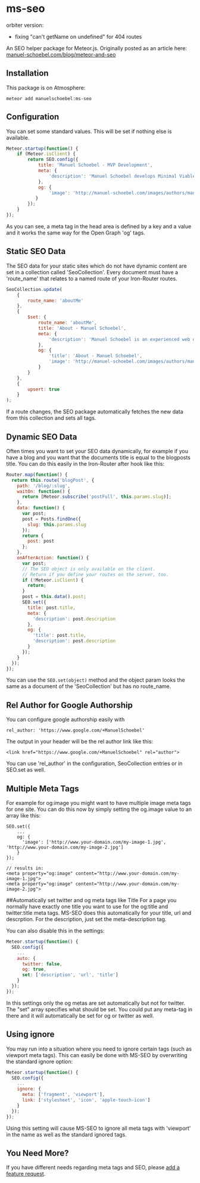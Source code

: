 ms-seo
======

orbiter version:
- fixing "can't getName on undefined" for 404 routes

An SEO helper package for Meteor.js. Originally posted as an article here: [manuel-schoebel.com/blog/meteor-and-seo](http://www.manuel-schoebel.com/blog/meteor-and-seo "Meteor.js and SEO")

Installation
----
This package is on Atmosphere:

    meteor add manuelschoebel:ms-seo

Configuration
----
You can set some standard values. This will be set if nothing else is available.

```js
Meteor.startup(function() {
    if (Meteor.isClient) {
        return SEO.config({
            title: 'Manuel Schoebel - MVP Development',
            meta: {
                'description': 'Manuel Schoebel develops Minimal Viable Producs (MVP) for Startups'
            },
            og: {
                'image': 'http://manuel-schoebel.com/images/authors/manuel-schoebel.jpg' 
           }
        });
    }
});
```
    
As you can see, a meta tag in the head area is defined by a key and a value and it works the same way for the Open Graph 'og' tags.

Static SEO Data
----
The SEO data for your static sites which do not have dynamic content are set in a collection called 'SeoCollection'. Every document must have a 'route_name' that relates to a named route of your Iron-Router routes.

```js
SeoCollection.update(
    {
        route_name: 'aboutMe'
    },
    {
        $set: {
            route_name: 'aboutMe',
            title: 'About - Manuel Schoebel',
            meta: {
                'description': 'Manuel Schoebel is an experienced web developer and startup founder. He develops but also consults startups about internet topics.'
            },
            og: {
                'title': 'About - Manuel Schoebel',
                'image': 'http://manuel-schoebel.com/images/authors/manuel-schoebel.jpg'
            }
        }
    },
    {
        upsert: true
    }
);
```    

If a route changes, the SEO package automatically fetches the new data from this collection and sets all tags.

Dynamic SEO Data
----
Often times you want to set your SEO data dynamically, for example if you have a blog and you want that the documents title is equal to the blogposts title. You can do this easily in the Iron-Router after hook like this:

```js
Router.map(function() {
  return this.route('blogPost', {
    path: '/blog/:slug',
    waitOn: function() {
      return [Meteor.subscribe('postFull', this.params.slug)];
    },
    data: function() {
      var post;
      post = Posts.findOne({
        slug: this.params.slug
      });
      return {
        post: post
      };
    },
    onAfterAction: function() {
      var post;
      // The SEO object is only available on the client.
      // Return if you define your routes on the server, too.
      if (!Meteor.isClient) {
        return;
      }
      post = this.data().post;
      SEO.set({
        title: post.title,
        meta: {
          'description': post.description
        },
        og: {
          'title': post.title,
          'description': post.description
        }
      });
    }
  });
});
```

You can use the `SEO.set(object)` method and the object param looks the same as a document of the 'SeoCollection' but has no route_name.

Rel Author for Google Authorship
----
You can configure google authorship easily with

    rel_author: 'https://www.google.com/+ManuelSchoebel'

The output in your header will be the rel author link like this:

    <link href="https://www.google.com/+ManuelSchoebel" rel="author">

You can use 'rel_author' in the configuration, SeoCollection entries or in SEO.set as well.

## Multiple Meta Tags
For example for og:image you might want to have multiple image meta tags for one site. You can do this now by simply setting the og.image value to an array like this:

    SEO.set({
        ...
        og: {
          'image': ['http://www.your-domain.com/my-image-1.jpg', 'http://www.your-domain.com/my-image-2.jpg']
        }
    });

    // results in:
    <meta property="og:image" content="http://www.your-domain.com/my-image-1.jpg">
    <meta property="og:image" content="http://www.your-domain.com/my-image-2.jpg">

##Automatically set twitter and og meta tags like Title
For a page you normally have exactly one title you want to use for the og:title and twitter:title meta tags. MS-SEO does this automatically for your title, url and descrption. For the description, just set the meta-description tag.

You can also disable this in the settings:

```js
Meteor.startup(function() {
  SEO.config({
    ...
    auto: {
      twitter: false,
      og: true,
      set: ['description', 'url', 'title']
    }
  });
});
```

In this settings only the og metas are set automatically but not for twitter. The "set" array specifies what should be set. You could put any meta-tag in there and it will automatically be set for og or twitter as well.

## Using ignore
You may run into a situation where you need to ignore certain tags (such as viewport meta tags). This can easily be done with MS-SEO by overwriting the standard ignore option:

```js
Meteor.startup(function() {
  SEO.config({
    ...
    ignore: {
      meta: ['fragment', 'viewport'],
      link: ['stylesheet', 'icon', 'apple-touch-icon']
    }
  });
});
```

Using this setting will cause MS-SEO to ignore all meta tags with 'viewport' in the name as well as the standard ignored tags.

You Need More?
----
If you have different needs regarding meta tags and SEO, please [add a feature request](issues).
